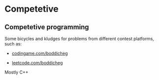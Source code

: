 Competetive
===============

Competetive programming
----------

Some bicycles and kludges for problems from different contest platforms, such as:

- [codingame.com/boddicheg](https://www.codingame.com/profile/e1b7820e6d06df13cccac1ed35e7edef5085101)

- [leetcode.com/boddicheg](https://leetcode.com/boddicheg/)

Mostly C++
